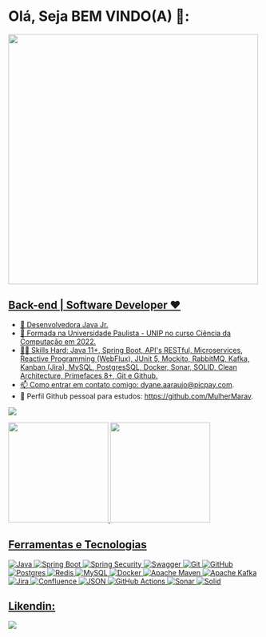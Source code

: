# Olá, Seja BEM VINDO(A) 👋:


 <div>
<a href="https://github.com/DyAraujo">
<img height="500em" src="https://user-images.githubusercontent.com/114944655/210602905-3ed6c80b-a5a6-4318-9d35-e6af8e2f4772.gif"/>
</div>

## Back-end | Software Developer ❤️

- 💼 Desenvolvedora Java Jr.
- 🌱 Formada na Universidade Paulista - UNIP no curso Ciência da Computação em 2022.
- 👨‍💻 Skills Hard: Java 11+, Spring Boot, API's RESTful, Microservices, Reactive Programming (WebFlux), JUnit 5, Mockito, RabbitMQ, Kafka, Kanban (Jira), MySQL, PostgresSQL, Docker, Sonar, SOLID, Clean Architecture, Primefaces 8+, Git e Github. 
- 📫 Como entrar em contato comigo: dyane.aaraujo@picpay.com.
- 📌 Perfil Github pessoal para estudos: https://github.com/MulherMarav.


![](https://github.com/DyAraujo/snk/raw/output/github-contribution-grid-snake.svg)

<div>
<a href="https://github.com/DyAraujo">
<img height="200em" src="https://github-readme-stats.vercel.app/api/top-langs?username=DyAraujo&layout=compact&langs_count=7&theme=dracula"/>
<img height="200em" src="https://github-readme-stats.vercel.app/api?username=DyAraujo&show_icons=true&theme=dracula&include_all_commits=true&count_private=true"/>
</div>


## Ferramentas e Tecnologias

![Java](https://img.shields.io/badge/java-%23ED8B00.svg?style=for-the-badge&logo=java&logoColor=white)
![Spring Boot](https://img.shields.io/static/v1?style=for-the-badge&message=Spring+Boot&color=6DB33F&logo=Spring+Boot&logoColor=FFFFFF&label=)
![Spring Security](https://img.shields.io/static/v1?style=for-the-badge&message=Spring+Security&color=6DB33F&logo=Spring+Security&logoColor=FFFFFF&label=)
![Swagger](https://img.shields.io/badge/-Swagger-%23Clojure?style=for-the-badge&logo=swagger&logoColor=white)
![Git](https://img.shields.io/badge/git-%23F05033.svg?style=for-the-badge&logo=git&logoColor=white)
![GitHub](https://img.shields.io/badge/github-%23121011.svg?style=for-the-badge&logo=github&logoColor=white)
![Postgres](https://img.shields.io/badge/postgres-%23316192.svg?style=for-the-badge&logo=postgresql&logoColor=white)
![Redis](https://img.shields.io/badge/redis-%23DD0031.svg?style=for-the-badge&logo=redis&logoColor=white)
![MySQL](https://img.shields.io/badge/mysql-%2300f.svg?style=for-the-badge&logo=mysql&logoColor=white)
![Docker](https://img.shields.io/badge/docker-%230db7ed.svg?style=for-the-badge&logo=docker&logoColor=white)
![Apache Maven](https://img.shields.io/badge/Apache%20Maven-C71A36?style=for-the-badge&logo=Apache%20Maven&logoColor=white)
![Apache Kafka](https://img.shields.io/static/v1?style=for-the-badge&message=Apache+Kafka&color=231F20&logo=Apache+Kafka&logoColor=FFFFFF&label=)
![Jira](https://img.shields.io/badge/jira-%230A0FFF.svg?style=for-the-badge&logo=jira&logoColor=white)
![Confluence](https://img.shields.io/badge/confluence-%23172BF4.svg?style=for-the-badge&logo=confluence&logoColor=white)
![JSON](https://img.shields.io/static/v1?style=for-the-badge&message=JSON&color=000000&logo=JSON&logoColor=FFFFFF&label=)
![GitHub Actions](https://img.shields.io/static/v1?style=for-the-badge&message=GitHub+Actions&color=2088FF&logo=GitHub+Actions&logoColor=FFFFFF&label=)
![Sonar](https://img.shields.io/static/v1?style=for-the-badge&message=Sonar&color=FD3456&logo=Sonar&logoColor=FFFFFF&label=)
![Solid](https://img.shields.io/static/v1?style=for-the-badge&message=Solid&color=2C4F7C&logo=Solid&logoColor=FFFFFF&label=)
    

## Likendin:
<a href="https://www.linkedin.com/in/dyane-andrade-ara%C3%BAjo-823263143" target="_blank"><img src="https://img.shields.io/badge/-LinkedIn-%230077B5?style=for-the-badge&logo=linkedin&logoColor=white" target="_blank"></a> 

